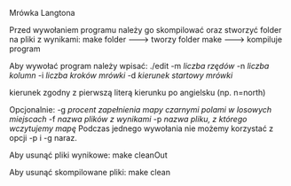 Mrówka Langtona

Przed wywołaniem programu należy go skompilować oraz stworzyć folder na pliki z wynikami:
make folder ---> tworzy folder
make ---> kompiluje program

Aby wywołać program należy wpisać:
./edit -m *liczba rzędów* -n *liczba kolumn* -i *liczba kroków mrówki* -d *kierunek startowy mrówki* 

kierunek zgodny z pierwszą literą kierunku po angielsku (np. n=north)

Opcjonalnie:
-g *procent zapełnienia mapy czarnymi polami w losowych miejscach*
-f *nazwa plików z wynikami*
-p *nazwa pliku, z którego wczytujemy mapę*
Podczas jednego wywołania nie możemy korzystać z opcji -p i -g naraz.  

Aby usunąć pliki wynikowe:
make cleanOut

Aby usunąć skompilowane pliki:
make clean
